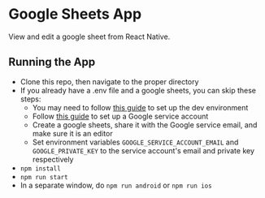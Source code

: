 # Google Sheets App
View and edit a google sheet from React Native. 

## Running the App
- Clone this repo, then navigate to the proper directory
- If you already have a .env file and a google sheets, you can skip these steps:
  - You may need to follow [this guide](https://reactnative.dev/docs/environment-setup) to set up the dev environment
  - Follow [this guide](https://theoephraim.github.io/node-google-spreadsheet/#/guides/authentication?id=service-account) to set up a Google service account
  - Create a google sheets, share it with the Google service email, and make sure it is an editor
  - Set environment variables `GOOGLE_SERVICE_ACCOUNT_EMAIL` and `GOOGLE_PRIVATE_KEY` to the service account's email and private key respectively
- `npm install`
- `npm run start`
- In a separate window, do `npm run android` or `npm run ios`
